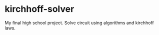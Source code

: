 # kirchhoff-solver
My final high school project. Solve circuit using algorithms and kirchhoff laws. 
